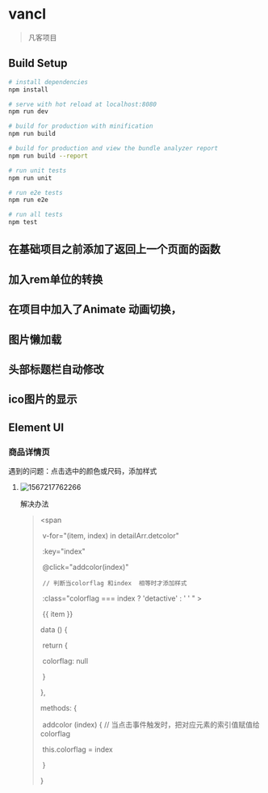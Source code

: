 # vancl

> 凡客项目

## Build Setup

``` bash
# install dependencies
npm install

# serve with hot reload at localhost:8080
npm run dev

# build for production with minification
npm run build

# build for production and view the bundle analyzer report
npm run build --report

# run unit tests
npm run unit

# run e2e tests
npm run e2e

# run all tests
npm test
```

## 在基础项目之前添加了返回上一个页面的函数
## 加入rem单位的转换
##  在项目中加入了Animate 动画切换，
##  图片懒加载
##  头部标题栏自动修改
##  ico图片的显示

## Element UI

### 商品详情页

遇到的问题：点击选中的颜色或尺码，添加样式

1. ![1567217762266](C:\Users\曾书乐\AppData\Roaming\Typora\typora-user-images\1567217762266.png)

   解决办法    

   

   > <span
   >
   > ​            v-for="(item, index) in detailArr.detcolor"
   >
   > ​            :key="index"
   >
   > ​            @click="addcolor(index)"
   >
   > ​			`// 判断当colorflag 和index  相等时才添加样式`
   >
   > ​            :class="colorflag === index ? 'detactive' : ' ' " \>
   >
   > ​	{{ item }}
   >
   > </span>
   >
   > data () {
   >
   > ​    return {
   >
   > ​      colorflag: null
   >
   > ​    }
   >
   >   },
   >
   >  methods: {
   >
   > ​    addcolor (index) {					// 当点击事件触发时，把对应元素的索引值赋值给  colorflag     
   >
   > ​      this.colorflag = index
   >
   > ​    }
   >
   > }